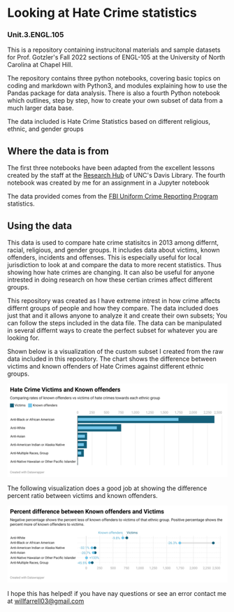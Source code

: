 # Looking at Hate Crime statistics 
### Unit.3.ENGL.105
This is a repository containing instrucitonal materials and sample datasets for Prof. Gotzler's Fall 2022 sections of ENGL-105 at the University of North Carolina at Chapel Hill.

The repository contains three python notebooks, covering basic topics on coding and markdown with Python3, and modules explaining how to use the Pandas package for data analysis. There is also a fourth Python notebook which outlines, step by step, how to create your own subset of data from a much larger data base.

The data included is Hate Crime Statistics based on different religious, ethnic, and gender groups

## Where the data is from
The first three notebooks have been adapted from the excellent lessons created by the staff at the [Research Hub](https://library.unc.edu/data/) of UNC's Davis Library. The fourth notebook was created by me for an assignment in a Jupyter notebook

The data provided comes from the [FBI Uniform Crime Reporting Program](https://ucr.fbi.gov/hate-crime/2013) statistics.

## Using the data
This data is used to compare hate crime statisitcs in 2013 among differnt, racial, religious, and gender groups. It includes data about victims, known offenders, incidents and offenses. This is especially useful for local jurisdiction to look at and compare the data to more recent statistics. Thus showing how hate crimes are changing. It can also be useful for anyone intrested in doing research on how these certian crimes affect different groups.

This repository was created as I have extreme intrest in how crime affects differnt groups of people and how they compare. The data included does just that and it allows anyone to analyze it and create their own subsets; You can follow the steps included in the data file. The data can be manipulated in several differnt ways to create the perfect subset for whatever you are looking for.

Shown below is a visualization of the custom subset I created from the raw data included in this repository. The chart shows the difference between victims and known offenders of Hate Crimes against different ethnic groups. 

![data-viz](Data/uf8fA-hate-crime-victims-and-known-offenders-2.png)

The following visualization does a good job at showing the difference percent ratio between victims and known offenders.

![data-viz](Data/uf8fA-percent-difference-between-known-offenders-and-victims.png)

I hope this has helped! if you have nay questions or see an error contact me at willfarrell03@gmail.com

